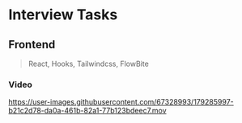 # Interview Tasks

## Frontend 
> React, Hooks, Tailwindcss, FlowBite

### Video
https://user-images.githubusercontent.com/67328993/179285997-b21c2d78-da0a-461b-82a1-77b123bdeec7.mov
